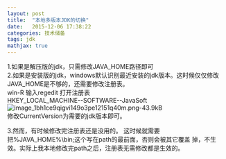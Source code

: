 ```yaml
---
layout: post
title:  "本地多版本JDK的切换"
date:   2015-12-06 17:38:22
categories: 技术储备
tags: jdk
mathjax: true
---
```


1.如果是解压版的jdk，只需修改JAVA_HOME路径即可  
2.如果是安装版的jdk，windows默认识别最近安装的jdk版本。这时候仅仅修改JAVA_HOME是不够的，还需要修改注册表。  
win-R    输入regedit  打开注册表  
HKEY_LOCAL_MACHINE--SOFTWARE--JavaSoft  
![image_1bh1ce9qigvi149o3pe12151q40m.png-43.9kB][1]  
修改CurrentVersion为需要的jdk版本即可。


  [1]: http://static.zybuluo.com/coldxiangyu/n954tya05h7q6n95edlsuxhb/image_1bh1ce9qigvi149o3pe12151q40m.png
    
3.然而，有时候修改完注册表还是没用的。
这时候就需要把%JAVA_HOME%\bin;这个写在path的最前面，否则会被其它覆盖  掉，不生效。实际上我本地修改完path之后，注册表无需修改都是生效的。
